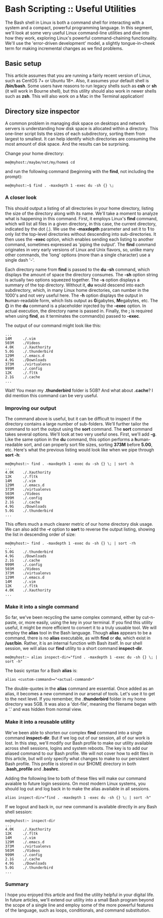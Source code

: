 # Bash Scripting :: Useful Utilities

The Bash shell in Linux is both a command shell for interacting with a system and a compact, powerful programming language. In this segment, we'll look at some very useful Linux command-line utilities and dive into how they work, exploring Linux's powerful command-chaining functionality. We'll use the 'error-driven development' model, a slightly tongue-in-cheek term for making incremental changes as we find problems.

## Basic setup
This article assumes that you are running a fairly recent version of Linux, such as CentOS 7+ or Ubuntu 18+. Also, it assumes your default shell is **/bin/bash**. Some users have reasons to run legacy shells such as **csh** or **sh** (it will work in Bourne shell), but this utility should also work in newer shells such as **zsh**. This will also work on a Mac in the Terminal application!

## Directory size inspector

A common problem in managing disk space on desktops and network servers is understanding how disk space is allocated within a directory. This one-liner script lists the sizes of each subdirectory, sorting them from largest to smallest. It can help identify which directories are consuming the most amount of disk space. And the results can be surprising.

Change your home directory:

```
me@myhost:/maybe/not/my/home$ cd
```

and run the following command (beginning with the **find**, not including the prompt):

```
me@myhost:~$ find . -maxdepth 1 -exec du -sh {} \;
```

### A closer look

This should output a listing of all directories in your home directory, listing the size of the directory along with its name. We'll take a moment to analyze what is happening in this command. First, it employs Linux's **find** command, which will list all files in a given directory, in this case, the current directory, indicated by the dot (.). We use the **-maxdepth** parameter and set it to **1** to only list the top-level directories without descending into sub-directories. It then uses the **-exec** option, which enables sending each listing to another command, sometimes expressed as 'piping the output'. The **find** command originates in very early versions of Linux and Unix flavors, so, unlike many other commands, the 'long' options (more than a single character) use a single dash '-'.

Each directory name from **find** is passed to the **du -sh** command, which displays the amount of space the directory consumes. The **-sh** option string is actually two options squeezed together. The **-s** option displays a summary of the top directory. Without it, **du** would descend into each subdirectory, which, in many Linux home directories, can number in the 1000's and not very useful here. The **-h** option displays the output in **h**uman-readable form, which lists output as **G**igabytes, **M**egabytes, etc. The **{}** in the **du** command is a placeholder injected by the **-exec** option. In actual execution, the directory name is passed in. Finally, the **\;** is required when using **find**, as it terminates the command(s) passed to **-exec**.

The output of our command might look like this:

```
...
14M     ./.vim
503M    ./Videos
4.0K    ./.Xauthority
5.0G    ./.thunderbird
129M    ./.emacs.d
4.9G    ./Downloads
373M    ./virtualenvs
999M    ./.config
12K     ./.fltk
2.1G    ./.cache
...
```

Wait! You mean my **.thunderbird** folder is 5GB? And what about **.cache**? I did mention this command can be very useful.

### Improving our output

The command above is useful, but it can be difficult to inspect if the directory contains a large number of sub-folders. We'll further tailor the command to sort the output using the **sort** command. The **sort** command takes several options. We'll look at two very useful ones. First, we'll add **-g**. Like the same option in the **du** command, this option performs a **h**uman-readable sort, and can properly sort file sizes, sorting **373M** before **5.0G**, etc. Here's what the previous listing would look like when we pipe through **sort -h**:

```
me@myhost:~ find . -maxdepth 1 -exec du -sh {} \; | sort -h
...
4.0K    ./.Xauthority
12K     ./.fltk
14M     ./.vim
129M    ./.emacs.d
373M    ./virtualenvs
503M    ./Videos
999M    ./.config
2.1G    ./.cache
4.9G    ./Downloads
5.0G    ./.thunderbird
...
```

This offers much a much clearer metric of our home directory disk usage. We can also add the **-r** option to **sort** to reverse the output listing, showing the list in descending order of size:

```
me@myhost:~ find . -maxdepth 1 -exec du -sh {} \; | sort -rh
...
5.0G    ./.thunderbird
4.9G    ./Downloads
2.1G    ./.cache
999M    ./.config
503M    ./Videos
373M    ./virtualenvs
129M    ./.emacs.d
14M     ./.vim
12K     ./.fltk
4.0K    ./.Xauthority
...
```

### Make it into a single command

So far, we've been recycling the same complex command, either by cut-n-paste, or, more easily, using the  <UP-ARROW> key in your terminal. If you find this utility useful, it might be more efficient to convert it to a truly usuable tool. We will employ the **alias** tool in the Bash language. Though **alias** appears to be a command, there is no **alias** executable, as with **find** or **du**, which exist in **/usr/bin**. Rather, it is an internal function with Bash itself. In our shell session, we will alias our **find** utility to a short command **inspect-dir**.

```
me@myhost:~ alias inspect-dir="find . -maxdepth 1 -exec du -sh {} \; | sort -h"
```

The basic syntax for a Bash **alias** is:
```
alias <custom-command>="<actual-command>"
```

The double-quotes in the **alias** command are essential. Once added as an alias, it becomes a new command in our arsenal of tools. Let's use it to get to the next level. If you remember, the **.thunderbird** folder in my home directory was 5GB. It was also a 'dot-file', meaning the filename began with a '.' and was hidden from normal view.

### Make it into a reusable utility

We've been able to shorten our complex **find** command into a single command **inspect-dir**. But if we log out of our session, all of our work is lost. In this step, we'll modify our Bash profile to make our utility available across shell sessions, logins and system reboots. The key is to add our aliased command to our Bash profile. We will not cover how to edit files in this article, but will only specify what changes to make to our persistent Bash profile. This profile is stored in our $HOME directory in both **.bash_profile** and **.bashrc**.

Adding the following line to both of these files will make our command avaiable to future login sessions. On most modern Linux systems, you should log out and log back in to make the alias available in all sessions.

```
alias inspect-dir="find . -maxdepth 1 -exec du -sh {} \; | sort -h"
```

If we logout and back in, our new command is available directly in any Bash shell session:

```
me@myhost:~ inspect-dir
...
4.0K    ./.Xauthority
12K     ./.fltk
14M     ./.vim
129M    ./.emacs.d
373M    ./virtualenvs
503M    ./Videos
999M    ./.config
2.1G    ./.cache
4.9G    ./Downloads
5.0G    ./.thunderbird
...
```

### Summary
I hope you enjoyed this article and find the utility helpful in your digital life. In future articles, we'll extend our utility into a small Bash program beyond the scope of a single line and employ some of the more powerful features of the language, such as loops, conditionals, and command substitution.
